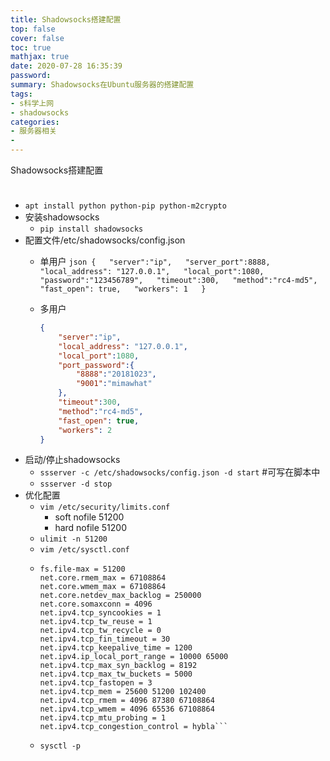 ```yaml
---
title: Shadowsocks搭建配置
top: false
cover: false
toc: true
mathjax: true
date: 2020-07-28 16:35:39
password: 
summary: Shadowsocks在Ubuntu服务器的搭建配置
tags: 
- s科学上网
- shadowsocks
categories: 
- 服务器相关
- 
---
```

<div style="padding-bottom: 24px;">Shadowsocks搭建配置</div>
</div>

*   `apt install python python-pip python-m2crypto`
*   安装shadowsocks
    *   `pip install shadowsocks`
*   配置文件/etc/shadowsocks/config.json
    *   单用户  ```json
        {  
	        "server":"ip",  
	        "server_port":8888,  
	        "local_address": "127.0.0.1",  
	        "local_port":1080,  
	        "password":"123456789",  
	        "timeout":300,  
	        "method":"rc4-md5",  
	        "fast_open": true,  
	        "workers": 1  
        }  ```

    *   多用户 
        ```json
        {  
	        "server":"ip",  
	        "local_address": "127.0.0.1",  
	        "local_port":1080,  
	        "port_password":{  
		        "8888":"20181023",  
		        "9001":"mimawhat"  
        	},  
	        "timeout":300,  
	        "method":"rc4-md5",  
	        "fast_open": true,  
	        "workers": 2  
        }  
        ```
*   启动/停止shadowsocks
    *   `ssserver -c /etc/shadowsocks/config.json -d start`  \#可写在脚本中
    *   `ssserver -d stop`
*   优化配置
    *   `vim /etc/security/limits.conf`  
        * soft nofile 51200  
        * hard nofile 51200
    *   `ulimit -n 51200`
    *   `vim /etc/sysctl.conf`  
    *   ```
        fs.file-max = 51200  
        net.core.rmem_max = 67108864  
        net.core.wmem_max = 67108864  
        net.core.netdev_max_backlog = 250000  
        net.core.somaxconn = 4096  
        net.ipv4.tcp_syncookies = 1  
        net.ipv4.tcp_tw_reuse = 1  
        net.ipv4.tcp_tw_recycle = 0  
        net.ipv4.tcp_fin_timeout = 30  
        net.ipv4.tcp_keepalive_time = 1200  
        net.ipv4.ip_local_port_range = 10000 65000  
        net.ipv4.tcp_max_syn_backlog = 8192  
        net.ipv4.tcp_max_tw_buckets = 5000  
        net.ipv4.tcp_fastopen = 3  
        net.ipv4.tcp_mem = 25600 51200 102400  
        net.ipv4.tcp_rmem = 4096 87380 67108864  
        net.ipv4.tcp_wmem = 4096 65536 67108864  
        net.ipv4.tcp_mtu_probing = 1  
        net.ipv4.tcp_congestion_control = hybla```
    *   `sysctl -p`
